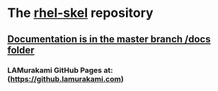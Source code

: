 # The [rhel-skel](https://rhel-skel.lamurakami.com) repository

## [Documentation is in the master branch /docs folder](https://rhel-skel.lamurakami.com)

### LAMurakami GitHub Pages at: (https://github.lamurakami.com)
